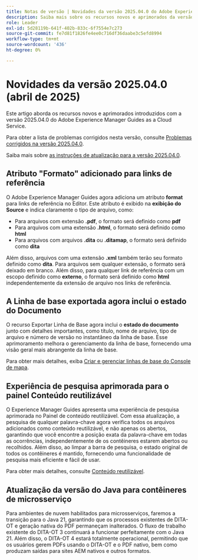 ```yaml
---
title: Notas de versão | Novidades da versão 2025.04.0 do Adobe Experience Manager Guides
description: Saiba mais sobre os recursos novos e aprimorados da versão 2025.04.0 do Adobe Experience Manager Guides
role: Leader
exl-id: 5d28119b-641f-402b-833c-6f7554e7c273
source-git-commit: fe7d81f1826fe4ee0c716df36daabe3c5efd8994
workflow-type: tm+mt
source-wordcount: '436'
ht-degree: 0%

---
```


# Novidades da versão 2025.04.0 (abril de 2025)

Este artigo aborda os recursos novos e aprimorados introduzidos com a versão 2025.04.0 do Adobe Experience Manager Guides as a Cloud Service.

Para obter a lista de problemas corrigidos nesta versão, consulte [Problemas corrigidos na versão 2025.04.0](fixed-issues-2025-04-0.md).

Saiba mais sobre [as instruções de atualização para a versão 2025.04.0](../release-info/upgrade-instructions-2025-04-0.md).

## Atributo &quot;Formato&quot; adicionado para links de referência

O Adobe Experience Manager Guides agora adiciona um atributo **format** para links de referência no Editor. Este atributo é exibido na **exibição do Source** e indica claramente o tipo de arquivo, como:

- Para arquivos com extensão **.pdf**, o formato será definido como **pdf**
- Para arquivos com uma extensão **.html**, o formato será definido como **html**
- Para arquivos com arquivos **.dita** ou **.ditamap**, o formato será definido como **dita**

Além disso, arquivos com uma extensão **.xml** também terão seu formato definido como **dita**. Para arquivos sem qualquer extensão, o formato será deixado em branco. Além disso, para qualquer link de referência com um escopo definido como **externo**, o formato será definido como **html** independentemente da extensão de arquivo nos links de referência.

## A Linha de base exportada agora inclui o estado do Documento

O recurso Exportar Linha de Base agora inclui o **estado do documento** junto com detalhes importantes, como título, nome de arquivo, tipo de arquivo e número de versão no instantâneo da linha de base. Esse aprimoramento melhora o gerenciamento da linha de base, fornecendo uma visão geral mais abrangente da linha de base.

Para obter mais detalhes, exiba [Criar e gerenciar linhas de base do Console de mapa](../user-guide/web-editor-baseline.md#manage-baselines).

## Experiência de pesquisa aprimorada para o painel Conteúdo reutilizável

O Experience Manager Guides apresenta uma experiência de pesquisa aprimorada no Painel de conteúdo reutilizável. Com essa atualização, a pesquisa de qualquer palavra-chave agora verifica todos os arquivos adicionados como conteúdo reutilizável, e não apenas os abertos, garantindo que você encontre a posição exata da palavra-chave em todas as ocorrências, independentemente de os contêineres estarem abertos ou recolhidos. Além disso, ao limpar a barra de pesquisa, o estado original de todos os contêineres é mantido, fornecendo uma funcionalidade de pesquisa mais eficiente e fácil de usar.

Para obter mais detalhes, consulte [Conteúdo reutilizável](../user-guide/web-editor-features.md#reusable-content).


## Atualização da versão do Java para contêineres de microsserviço

Para ambientes de nuvem habilitados para microsserviços, faremos a transição para o Java 21, garantindo que os processos existentes de DITA-OT e geração nativa do PDF permaneçam inalterados. O fluxo de trabalho existente do DITA-OT 3 continuará a funcionar perfeitamente com o Java 21.  Além disso, o DITA-OT 4 estará totalmente operacional, permitindo que os usuários gerem PDFs usando o DITA-OT e o PDF nativo, bem como produzam saídas para sites AEM nativos e outros formatos.
